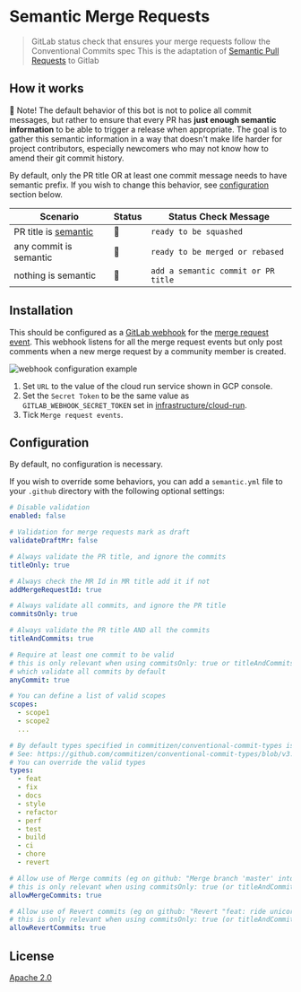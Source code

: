 # Semantic Merge Requests

> GitLab status check that ensures your merge requests follow the Conventional Commits spec
This is the adaptation of [Semantic Pull Requests](https://github.com/zeke/semantic-pull-requests) to Gitlab

## How it works

👮 Note! The default behavior of this bot is not to police all commit messages, 
but rather to ensure that every PR has **just enough semantic information** to be 
able to trigger a release when appropriate. The goal is to gather this semantic
information in a way that doesn't make life harder for project contributors, 
especially newcomers who may not know how to amend their git commit history.

By default, only the PR title OR at least one 
commit message needs to have semantic prefix. If you wish to change this 
behavior, see [configuration](#configuration) section below.

Scenario | Status | Status Check Message
-------- | ------ | -------
PR title is [semantic][conventional commit type] | 💚 | `ready to be squashed`
any commit is semantic | 💚 | `ready to be merged or rebased`
nothing is semantic | 💛 | `add a semantic commit or PR title`


## Installation

This should be configured as a [GitLab webhook](https://docs.gitlab.com/ee/user/project/integrations/webhooks.html) for the [merge request event](https://docs.gitlab.com/ee/user/project/integrations/webhooks.html#merge-request-events).
This webhook listens for all the merge request events but only post comments when a new merge request by a community member is created.

![webhook configuration example](https://i.imgur.com/6Ly3Uqx.png)

1. Set `URL` to the value of the cloud run service shown in GCP console.
1. Set the `Secret Token` to be the same value as
`GITLAB_WEBHOOK_SECRET_TOKEN` set in [infrastructure/cloud-run](https://gitlab.com/merge-request-bot/infrastructure/cloud-run).
1. Tick `Merge request events`.


## Configuration

By default, no configuration is necessary.

If you wish to override some 
behaviors, you can add a `semantic.yml` file to your `.github` directory with 
the following optional settings:

```yml
# Disable validation
enabled: false
```

```yml
# Validation for merge requests mark as draft
validateDraftMr: false
```

```yml
# Always validate the PR title, and ignore the commits
titleOnly: true
```

```yml
# Always check the MR Id in MR title add it if not
addMergeRequestId: true
```

```yml
# Always validate all commits, and ignore the PR title
commitsOnly: true
```

```yml
# Always validate the PR title AND all the commits
titleAndCommits: true
```

```yml
# Require at least one commit to be valid
# this is only relevant when using commitsOnly: true or titleAndCommits: true,
# which validate all commits by default
anyCommit: true
```

```yml
# You can define a list of valid scopes
scopes:
  - scope1
  - scope2
  ...
```

```yml
# By default types specified in commitizen/conventional-commit-types is used.
# See: https://github.com/commitizen/conventional-commit-types/blob/v3.0.0/index.json
# You can override the valid types
types:
  - feat
  - fix
  - docs
  - style
  - refactor
  - perf
  - test
  - build
  - ci
  - chore
  - revert
```

```yml
# Allow use of Merge commits (eg on github: "Merge branch 'master' into feature/ride-unicorns")
# this is only relevant when using commitsOnly: true (or titleAndCommits: true)
allowMergeCommits: true
```

```yml
# Allow use of Revert commits (eg on github: "Revert "feat: ride unicorns"")
# this is only relevant when using commitsOnly: true (or titleAndCommits: true)
allowRevertCommits: true
```

## License

[Apache 2.0](LICENSE)

[conventional commit type]: https://github.com/commitizen/conventional-commit-types/blob/master/index.json